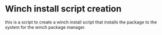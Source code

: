 # Winch install script creation

this is a script to create a winch install script that installs the package to the system for the winch package manager.